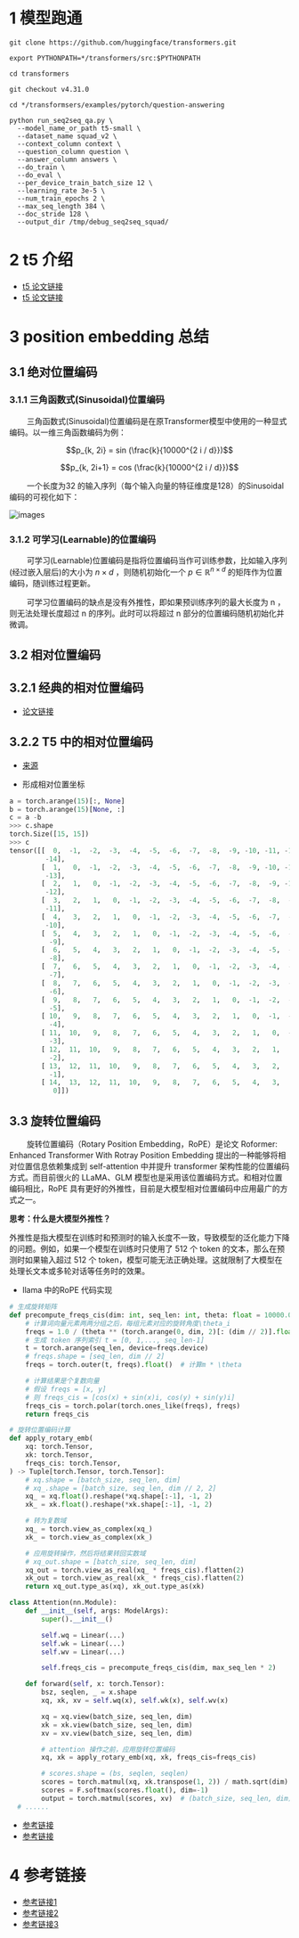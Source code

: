 # 1 模型跑通
```shell
git clone https://github.com/huggingface/transformers.git

export PYTHONPATH=*/transformers/src:$PYTHONPATH

cd transformers

git checkout v4.31.0

cd */transformsers/examples/pytorch/question-answering

python run_seq2seq_qa.py \
  --model_name_or_path t5-small \
  --dataset_name squad_v2 \
  --context_column context \
  --question_column question \
  --answer_column answers \
  --do_train \
  --do_eval \
  --per_device_train_batch_size 12 \
  --learning_rate 3e-5 \
  --num_train_epochs 2 \
  --max_seq_length 384 \
  --doc_stride 128 \
  --output_dir /tmp/debug_seq2seq_squad/
```

# 2 t5 介绍

- [t5 论文链接](https://arxiv.org/pdf/1910.10683.pdf)
- [t5 论文链接](https://links.jianshu.com/go?to=https%3A%2F%2Farxiv.org%2Fabs%2F1910.10683)


# 3 position embedding 总结
## 3.1 绝对位置编码
### 3.1.1 三角函数式(Sinusoidal)位置编码
&nbsp;&nbsp;&nbsp;&nbsp;&nbsp;&nbsp;&nbsp;&nbsp;三角函数式(Sinusoidal)位置编码是在原Transformer模型中使用的一种显式编码。以一维三角函数编码为例：<br>

$$p_{k, 2i} = sin (\frac{k}{10000^{2 i / d}})$$

$$p_{k, 2i+1} = cos (\frac{k}{10000^{2 i / d}})$$

&nbsp;&nbsp;&nbsp;&nbsp;&nbsp;&nbsp;&nbsp;&nbsp;一个长度为32 的输入序列（每个输入向量的特征维度是128）的Sinusoidal编码的可视化如下：<br>

![images](images/figure1.jpg)

### 3.1.2 可学习(Learnable)的位置编码
&nbsp;&nbsp;&nbsp;&nbsp;&nbsp;&nbsp;&nbsp;&nbsp;可学习(Learnable)位置编码是指将位置编码当作可训练参数，比如输入序列(经过嵌入层后)的大小为  $n \times d$  ，则随机初始化一个  $p \in \mathbb{R}^{n \times d}$  的矩阵作为位置编码，随训练过程更新。<br>

&nbsp;&nbsp;&nbsp;&nbsp;&nbsp;&nbsp;&nbsp;&nbsp;可学习位置编码的缺点是没有外推性，即如果预训练序列的最大长度为  n  ，则无法处理长度超过  n  的序列。此时可以将超过  n  部分的位置编码随机初始化并微调。<br>


## 3.2 相对位置编码
## 3.2.1 经典的相对位置编码
- [论文链接](https://aclanthology.org/N18-2074.pdf)


## 3.2.2 T5 中的相对位置编码
- [来源](https://arxiv.org/abs/1910.10683)

- 形成相对位置坐标
```python
a = torch.arange(15)[:, None]
b = torch.arange(15)[None, :]
c = a -b
>>> c.shape
torch.Size([15, 15])
>>> c
tensor([[  0,  -1,  -2,  -3,  -4,  -5,  -6,  -7,  -8,  -9, -10, -11, -12, -13,
         -14],
        [  1,   0,  -1,  -2,  -3,  -4,  -5,  -6,  -7,  -8,  -9, -10, -11, -12,
         -13],
        [  2,   1,   0,  -1,  -2,  -3,  -4,  -5,  -6,  -7,  -8,  -9, -10, -11,
         -12],
        [  3,   2,   1,   0,  -1,  -2,  -3,  -4,  -5,  -6,  -7,  -8,  -9, -10,
         -11],
        [  4,   3,   2,   1,   0,  -1,  -2,  -3,  -4,  -5,  -6,  -7,  -8,  -9,
         -10],
        [  5,   4,   3,   2,   1,   0,  -1,  -2,  -3,  -4,  -5,  -6,  -7,  -8,
          -9],
        [  6,   5,   4,   3,   2,   1,   0,  -1,  -2,  -3,  -4,  -5,  -6,  -7,
          -8],
        [  7,   6,   5,   4,   3,   2,   1,   0,  -1,  -2,  -3,  -4,  -5,  -6,
          -7],
        [  8,   7,   6,   5,   4,   3,   2,   1,   0,  -1,  -2,  -3,  -4,  -5,
          -6],
        [  9,   8,   7,   6,   5,   4,   3,   2,   1,   0,  -1,  -2,  -3,  -4,
          -5],
        [ 10,   9,   8,   7,   6,   5,   4,   3,   2,   1,   0,  -1,  -2,  -3,
          -4],
        [ 11,  10,   9,   8,   7,   6,   5,   4,   3,   2,   1,   0,  -1,  -2,
          -3],
        [ 12,  11,  10,   9,   8,   7,   6,   5,   4,   3,   2,   1,   0,  -1,
          -2],
        [ 13,  12,  11,  10,   9,   8,   7,   6,   5,   4,   3,   2,   1,   0,
          -1],
        [ 14,  13,  12,  11,  10,   9,   8,   7,   6,   5,   4,   3,   2,   1,
           0]])
```

## 3.3 旋转位置编码
&nbsp;&nbsp;&nbsp;&nbsp;&nbsp;&nbsp;&nbsp;&nbsp;旋转位置编码（Rotary Position Embedding，RoPE）是论文 Roformer: Enhanced Transformer With Rotray Position Embedding 提出的一种能够将相对位置信息依赖集成到 self-attention 中并提升 transformer 架构性能的位置编码方式。而目前很火的 LLaMA、GLM 模型也是采用该位置编码方式。和相对位置编码相比，RoPE 具有更好的外推性，目前是大模型相对位置编码中应用最广的方式之一。<br>

**思考：什么是大模型外推性？** <br>

外推性是指大模型在训练时和预测时的输入长度不一致，导致模型的泛化能力下降的问题。例如，如果一个模型在训练时只使用了 512 个 token 的文本，那么在预测时如果输入超过 512 个 token，模型可能无法正确处理。这就限制了大模型在处理长文本或多轮对话等任务时的效果。<br>

- llama 中的RoPE 代码实现

```python
# 生成旋转矩阵
def precompute_freqs_cis(dim: int, seq_len: int, theta: float = 10000.0):
    # 计算词向量元素两两分组之后，每组元素对应的旋转角度\theta_i
    freqs = 1.0 / (theta ** (torch.arange(0, dim, 2)[: (dim // 2)].float() / dim))
    # 生成 token 序列索引 t = [0, 1,..., seq_len-1]
    t = torch.arange(seq_len, device=freqs.device)
    # freqs.shape = [seq_len, dim // 2] 
    freqs = torch.outer(t, freqs).float()  # 计算m * \theta

    # 计算结果是个复数向量
    # 假设 freqs = [x, y]
    # 则 freqs_cis = [cos(x) + sin(x)i, cos(y) + sin(y)i]
    freqs_cis = torch.polar(torch.ones_like(freqs), freqs) 
    return freqs_cis

# 旋转位置编码计算
def apply_rotary_emb(
    xq: torch.Tensor,
    xk: torch.Tensor,
    freqs_cis: torch.Tensor,
) -> Tuple[torch.Tensor, torch.Tensor]:
    # xq.shape = [batch_size, seq_len, dim]
    # xq_.shape = [batch_size, seq_len, dim // 2, 2]
    xq_ = xq.float().reshape(*xq.shape[:-1], -1, 2)
    xk_ = xk.float().reshape(*xk.shape[:-1], -1, 2)

    # 转为复数域
    xq_ = torch.view_as_complex(xq_)
    xk_ = torch.view_as_complex(xk_)

    # 应用旋转操作，然后将结果转回实数域
    # xq_out.shape = [batch_size, seq_len, dim]
    xq_out = torch.view_as_real(xq_ * freqs_cis).flatten(2)
    xk_out = torch.view_as_real(xk_ * freqs_cis).flatten(2)
    return xq_out.type_as(xq), xk_out.type_as(xk)

class Attention(nn.Module):
    def __init__(self, args: ModelArgs):
        super().__init__()

        self.wq = Linear(...)
        self.wk = Linear(...)
        self.wv = Linear(...)

        self.freqs_cis = precompute_freqs_cis(dim, max_seq_len * 2)

    def forward(self, x: torch.Tensor):
        bsz, seqlen, _ = x.shape
        xq, xk, xv = self.wq(x), self.wk(x), self.wv(x)

        xq = xq.view(batch_size, seq_len, dim)
        xk = xk.view(batch_size, seq_len, dim)
        xv = xv.view(batch_size, seq_len, dim)

        # attention 操作之前，应用旋转位置编码
        xq, xk = apply_rotary_emb(xq, xk, freqs_cis=freqs_cis)

        # scores.shape = (bs, seqlen, seqlen)
        scores = torch.matmul(xq, xk.transpose(1, 2)) / math.sqrt(dim)
        scores = F.softmax(scores.float(), dim=-1)
        output = torch.matmul(scores, xv)  # (batch_size, seq_len, dim)
  # ......
```

- [参考链接](https://hub.baai.ac.cn/view/29979)
- [参考链接](https://kexue.fm/archives/8265)


# 4 参考链接
- [参考链接1](https://mp.weixin.qq.com/s/ENpXBYQ4hfdTLSXBIoF00Q)
- [参考链接2](https://www.cnblogs.com/shiyublog/p/11236212.html)
- [参考链接3](https://blog.nghuyong.top/2023/09/02/NLP/llm-position-embedding/)
